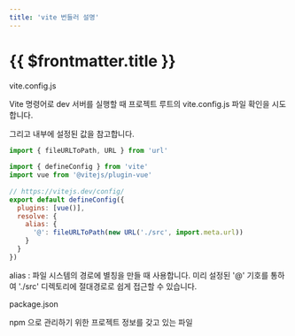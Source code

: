 ```yaml
---
title: 'vite 번들러 설명'
---
```


# {{ $frontmatter.title }}


vite.config.js

Vite 명령어로 dev 서버를 실행할 때 프로젝트 루트의 vite.config.js 파일 확인을 시도합니다. 

그리고 내부에 설정된 값을 참고합니다.

```js
import { fileURLToPath, URL } from 'url'
 
import { defineConfig } from 'vite'
import vue from '@vitejs/plugin-vue'
 
// https://vitejs.dev/config/
export default defineConfig({
  plugins: [vue()],
  resolve: {
    alias: {
      '@': fileURLToPath(new URL('./src', import.meta.url))
    }
  }
})
```

alias : 파일 시스템의 경로에 별칭을 만들 때 사용합니다. 미리 설정된 '@' 기호를 통하여 './src' 디렉토리에 절대경로로 쉽게 접근할 수 있습니다.

package.json

npm 으로 관리하기 위한 프로젝트 정보를 갖고 있는 파일






